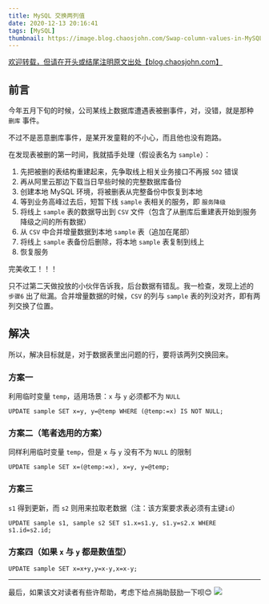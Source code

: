 ```yaml
---
title: MySQL 交换两列值
date: 2020-12-13 20:16:41
tags: [MySQL]
thumbnail: https://image.blog.chaosjohn.com/Swap-column-values-in-MySQL/banner.png
---
```


[欢迎转载，但请在开头或结尾注明原文出处【blog.chaosjohn.com】](https://blog.chaosjohn.com/Swap-column-values-in-MySQL.html)

## 前言
今年五月下旬的时候，公司某线上数据库遭遇表被删事件，对，没错，就是那种 `删库` 事件。

不过不是恶意删库事件，是某开发童鞋的不小心，而且他也没有跑路。

在发现表被删的第一时间，我就插手处理（假设表名为 `sample`）：

1. 先把被删的表结构重建起来，先争取线上相关业务接口不再报 `502` 错误
2. 再从阿里云那边下载当日早些时候的完整数据库备份
3. 创建本地 MySQL 环境，将被删表从完整备份中恢复到本地
4. 等到业务高峰过去后，短暂下线 `sample` 表相关的服务，即 `服务降级`
5. 将线上 `sample` 表的数据导出到 `CSV` 文件（包含了从删库后重建表开始到服务降级之间的所有数据）
6. 从 `CSV` 中合并增量数据到本地 `sample` 表（追加在尾部）
7. 将线上 `sample` 表备份后删除，将本地 `sample` 表复制到线上
8. 恢复服务

完美收工！！！

只不过第二天做投放的小伙伴告诉我，后台数据有错乱。我一检查，发现上述的 `步骤6` 出了纰漏。合并增量数据的时候，`CSV` 的列与 `sample` 表的列没对齐，即有两列交换了位置。

## 解决
所以，解决目标就是，对于数据表里出问题的行，要将该两列交换回来。

### 方案一
利用临时变量 `temp`，适用场景：`x` 与 `y` 必须都不为 `NULL`
```
UPDATE sample SET x=y, y=@temp WHERE (@temp:=x) IS NOT NULL;
```

### 方案二（笔者选用的方案）
同样利用临时变量 `temp`，但是 `x` 与 `y` 没有不为 `NULL` 的限制
```
UPDATE sample SET x=(@temp:=x), x=y, y=@temp;
```

### 方案三
`s1` 得到更新，而 `s2` 则用来拉取老数据（注：该方案要求表必须有主键`id`）
```
UPDATE sample s1, sample s2 SET s1.x=s1.y, s1.y=s2.x WHERE s1.id=s2.id;
```

### 方案四（如果 `x` 与 `y` 都是数值型）
```
UPDATE sample SET x=x+y,y=x-y,x=x-y;
```

---

最后，如果该文对读者有些许帮助，考虑下给点捐助鼓励一下呗😊
![](https://image.blog.chaosjohn.com/donate-me.png)